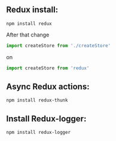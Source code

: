 ## Redux install:
```shell
npm install redux
```
After that change
```js script
import createStore from './createStore'
```
on
```js script
import createStore from 'redux'
```

## Async Redux actions:

```shell
npm install redux-thunk
```

## Install Redux-logger:
```shell
npm install redux-logger
```